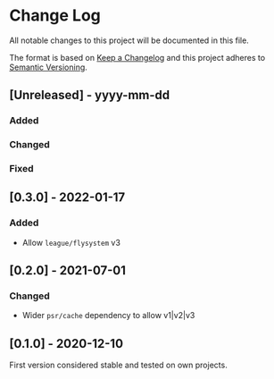 
# Change Log
All notable changes to this project will be documented in this file.

The format is based on [Keep a Changelog](http://keepachangelog.com/)
and this project adheres to [Semantic Versioning](http://semver.org/).

## [Unreleased] - yyyy-mm-dd

### Added

### Changed

### Fixed

## [0.3.0] - 2022-01-17

### Added
- Allow `league/flysystem` v3

## [0.2.0] - 2021-07-01

### Changed
- Wider `psr/cache` dependency to allow v1|v2|v3

## [0.1.0] - 2020-12-10

First version considered stable and tested on own projects.
